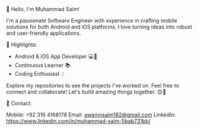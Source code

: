 👋 Hello, I'm Muhammad Saim!

I'm a passionate Software Engineer with experience in crafting mobile solutions for both Android and iOS platforms. I love turning ideas into robust and user-friendly applications.

🚀 Highlights:

* Android & iOS App Developer 💻📱
* Continuous Learner 📚
* Coding Enthusiast 💡

Explore my repositories to see the projects I've worked on. Feel free to connect and collaborate! Let's build amazing things together. 😊🌟

📧 Contact:

Mobile: +92 316 4168178
Email: awanmsaim182@gmail.com
LinkedIn: https://www.linkedin.com/in/muhammad-saim-5bab731bb/
